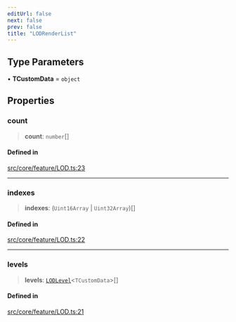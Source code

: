 ```yaml
---
editUrl: false
next: false
prev: false
title: "LODRenderList"
---
```


## Type Parameters

• **TCustomData** = `object`

## Properties

### count

> **count**: `number`[]

#### Defined in

[src/core/feature/LOD.ts:23](https://github.com/agargaro/instanced-mesh/blob/885e4bcb6a18860a783ace14f574e3f89257c5ee/src/core/feature/LOD.ts#L23)

***

### indexes

> **indexes**: (`Uint16Array` \| `Uint32Array`)[]

#### Defined in

[src/core/feature/LOD.ts:22](https://github.com/agargaro/instanced-mesh/blob/885e4bcb6a18860a783ace14f574e3f89257c5ee/src/core/feature/LOD.ts#L22)

***

### levels

> **levels**: [`LODLevel`](/api/interfaces/lodlevel/)\<`TCustomData`\>[]

#### Defined in

[src/core/feature/LOD.ts:21](https://github.com/agargaro/instanced-mesh/blob/885e4bcb6a18860a783ace14f574e3f89257c5ee/src/core/feature/LOD.ts#L21)
